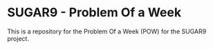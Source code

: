 # SUGAR9 - Problem Of a Week

This is a repository for the Problem Of a Week (POW) for the SUGAR9 project.
